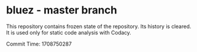 # bluez - master branch

This repository contains frozen state of the repository.
Its history is cleared. It is used only for static code
analysis with Codacy.

Commit Time: 1708750287